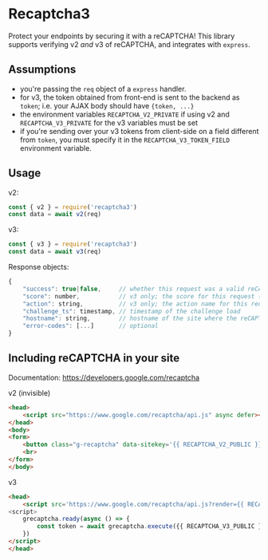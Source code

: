 # Recaptcha3
Protect your endpoints by securing it with a reCAPTCHA! This library supports verifying v2 *and* v3 of reCAPTCHA, and
 integrates with `express`.

## Assumptions
- you're passing the `req` object of a `express` handler.
- for v3, the token obtained from front-end is sent to the backend as `token`; i.e. your AJAX body should have `{token, ...}`
- the environment variables `RECAPTCHA_V2_PRIVATE` if using v2 and `RECAPTCHA_V3_PRIVATE` for the v3 variables must be set
- if you're sending over your v3 tokens from client-side on a field different from `token`, you must specify it in the `RECAPTCHA_V3_TOKEN_FIELD` environment variable.

## Usage
v2:
```javascript
const { v2 } = require('recaptcha3')
const data = await v2(req)
```

v3:
```javascript
const { v3 } = require('recaptcha3')
const data = await v3(req)
```

Response objects:
```javascript
{
	"success": true|false,     // whether this request was a valid reCAPTCHA token for your site
	"score": number,           // v3 only; the score for this request (0.0 - 1.0)
	"action": string,          // v3 only; the action name for this request (important to verify)
	"challenge_ts": timestamp, // timestamp of the challenge load
	"hostname": string,        // hostname of the site where the reCAPTCHA was solved
	"error-codes": [...]       // optional
}
```

## Including reCAPTCHA in your site
Documentation: https://developers.google.com/recaptcha

v2 (invisible)
```html
<head>
    <script src="https://www.google.com/recaptcha/api.js" async defer></script>
</head>
<body>
<form>
    <button class="g-recaptcha" data-sitekey='{{ RECAPTCHA_V2_PUBLIC }}' data-callback='onSubmit'>Submit</button>
    <br>
</form>
</body>
```

v3
```html
<head>
    <script src='https://www.google.com/recaptcha/api.js?render={{ RECAPTCHA_V3_PUBLIC }}' async defer>
<script>
    grecaptcha.ready(async () => {
        const token = await grecaptcha.execute({{ RECAPTCHA_V3_PUBLIC }}, { action: {{ ACTION }} })
    })
</script>
</head>
```
